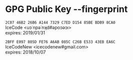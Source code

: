 # GPG Public Key --fingerprint
  
```2C07 46B2 26B6 A144 7329 C7ED D154 85BE BDB9 8CA0```  
IceCode <uɔ˙npǝ˙nʞd#ǝpoɔǝɔı>  
expires: 2019/01/31
  
```2BFF E097 805D FE76 A6AB 085C C26B E533 43EB EA6C```  
IceCodeNew <icecodenew#gmail.com>  
expires: 2018/10/07
